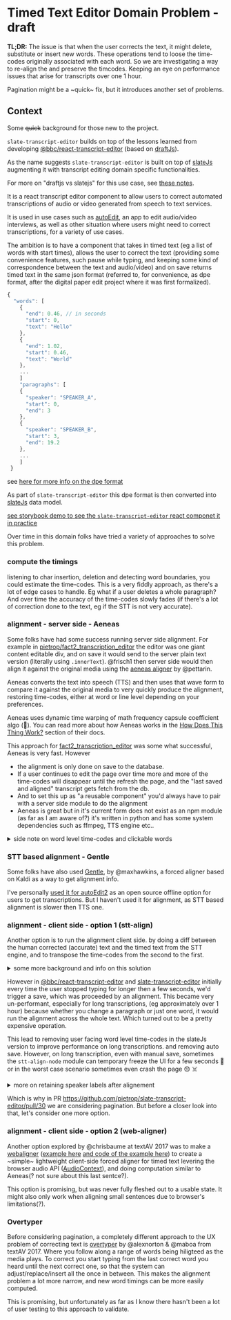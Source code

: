 # Timed Text Editor Domain Problem - draft

**TL;DR:** The issue is that when the user corrects the text, it might delete, substitute or insert new words. These operations tend to loose the time-codes originally associated with each word. So we are investigating a way to re-align the and preserve the timcodes. Keeping an eye on performance issues that arise for transcripts over one 1 hour.

Pagination might be a ~quick~ fix, but it introduces another set of problems.

## Context

Some <s>quick</s> background for those new to the project.

`slate-transcript-editor` builds on top of the lessons learned from developing [@bbc/react-transcript-editor](https://github.com/bbc/react-transcript-editor) (based on [draftJs](https://draftjs.org/)).

As the name suggests `slate-transcript-editor` is built on top of [slateJs](https://slatejs.org) augmenting it with transcript editing domain specific functionalities.

For more on "draftjs vs slatejs" for this use case, see [these notes](https://github.com/pietrop/slate-transcript-editor/blob/master/docs/notes/draftjs-vs-slatejs.md).

It is a react transcript editor component to allow users to correct automated transcriptions of audio or video generated from speech to text services.

It is used in use cases such as [autoEdit](https://www.autoedit.io), an app to edit audio/video interviews, as well as other situation where users might need to correct transcriptions, for a variety of use cases.

The ambition is to have a component that takes in timed text (eg a list of words with start times), allows the user to correct the text (providing some convenience features, such pause while typing, and keeping some kind of correspondence between the text and audio/video) and on save returns timed text in the same json format (referred to, for convenience, as dpe format, after the digital paper edit project where it was first formalized).

```js
{
  "words": [
    {
      "end": 0.46, // in seconds
      "start": 0,
      "text": "Hello"
    },
    {
      "end": 1.02,
      "start": 0.46,
      "text": "World"
    },
    ...
    ]
    "paragraphs": [
    {
      "speaker": "SPEAKER_A",
      "start": 0,
      "end": 3
    },
    {
      "speaker": "SPEAKER_B",
      "start": 3,
      "end": 19.2
    },
    ...
    ]
 }
```

see [here for more info on the dpe format](./dpe-transcript-format.md)

As part of `slate-transcript-editor` this dpe format is then converted into [slateJs](https://www.slatejs.org/) data model.

[see storybook demo to see the `slate-transcript-editor` react componet it in practice](https://pietropassarelli.com/slate-transcript-editor)

Over time in this domain folks have tried a variety of approaches to solve this problem.

### compute the timings

listening to char insertion, deletion and detecting word boundaries, you could estimate the time-codes. This is a very fiddly approach, as there's a lot of edge cases to handle. Eg what if a user deletes a whole paragraph? And over time the accuracy of the time-codes slowly fades (if there's a lot of correction done to the text, eg if the STT is not very accurate).

### alignment - server side - Aeneas

Some folks have had some success running server side alignment.
For example in [pietrop/fact2_transcription_editor](https://github.com/pietrop/fact2_transcription_editor) the editor was one giant content editable div, and on save it would send to the server plain text version (literally using `.innerText`). @frisch1 then server side would then align it against the original media using the [aeneas aligner](https://github.com/readbeyond/aeneas) by @pettarin.

Aeneas converts the text into speech (TTS) and then uses that wave form to compare it against the original media to very quickly produce the alignment, restoring time-codes, either at word or line level depending on your preferences.

Aeneas uses dynamic time warping of math frequency capsule coefficient algo (🤯). You can read more about how Aeneas works in the [How Does This Thing Work?](https://github.com/readbeyond/aeneas/blob/4d200a050690903b30b3d885b44714fecb23f18a/wiki/HOWITWORKS.md) section of their docs.

This approach for [fact2_transcription_editor](https://github.com/pietrop/fact2_transcription_editor) was some what successful, Aeneas is very fast. However

- the alignment is only done on save to the database.
- If a user continues to edit the page over time more and more of the time-codes will disappear until the refresh the page, and the "last saved and aligned" transcript gets fetch from the db.
- And to set this up as "a reusable component" you'd always have to pair with a server side module to do the alignment
- Aeneas is great but in it's current form does not exist as an npm module (as far as I am aware of?) it's written in python and has some system dependencies such as ffmpeg, TTS engine etc..

<details>
  <summary>side note on word level time-codes and clickable words</summary>

I should mention that in [fact2_transcription_editor](https://github.com/pietrop/fact2_transcription_editor) you could click on individual words to jump to corresponding point in the media.

With something equivalent to

```html
<span data-start-time="0" data-end-time="0.46" classNames="words"> Hello </span> ...
```

A pattern I had first come across in [hyperaud.io's blog description of "hypertranscripts"](https://hyperaud.io/blog/hypertranscripts/) by @maboa & @gridinoc

</details>

### STT based alignment - Gentle

Some folks have also used [Gentle](https://github.com/lowerquality/gentle), by @maxhawkins, a forced aligner based on Kaldi as a way to get alignment info.

I've personally [used it for autoEdit2](https://autoedit.gitbook.io/user-manual/setup-stt-apis/setup-stt-apis-gentle) as an open source offline option for users to get transcriptions. But I haven't used it for alignment, as STT based alignment is slower then TTS one.

### alignment - client side - option 1 (stt-align)

Another option is to run the alignment client side. by doing a diff between the human corrected (accurate) text and the timed text from the STT engine, and to transpose the time-codes from the second to the first.

<details>
  <summary>some more background and info on this solution</summary>

This solution was first introduced by @chrisbaume in [bbc/dialogger](https://github.com/bbc/dialogger) ([presented at textAV 2017](https://textav.gitbook.io/textav-event/projects/bbc-dialogger)) it modified [CKEditor](https://ckeditor.com) (at the time draftJS was not around yet) and run the alignment server side in a custom python module [sttalign.py](https://github.com/pietrop/stt-align-node/blob/master/docs/python-version/sttalign.py)

With @chrisbaume's help I converted the python code into a node module [stt-align-node](https://github.com/pietrop/stt-align-node) which is used in [@bbc/react-transcript-editor](https://github.com/bbc/react-transcript-editor) and [slate-transcript-editor](https://github.com/pietrop/slate-transcript-editor)

one issue in converting from python to [the node version](https://github.com/pietrop/stt-align-node/blob/master/src/align/index.js) is that for diffing python uses the [difflib](https://github.com/pietrop/stt-align-node/blob/master/docs/python-version/sttalign.py#L31) that is [part of the core library](https://docs.python.org/3/library/difflib.html) while in the node module [we use](https://github.com/pietrop/stt-align-node/blob/master/src/index.js#L27) , [difflib.js](https://github.com/qiao/difflib.js) which might not be as performant (❓ 🤷‍♂️ )

When a word is inserted, (eg was not recognized by the STT services and the users adds it manually) in this type of alignment there are no time-codes for it. Via interpolation of time-codes of neighboring words, we bring back add some time-codes. In the python version the time-codes interpolation is done via [numpy](https://numpy.org) to [linearly interpolate the missing times](https://github.com/pietrop/stt-align-node/blob/master/docs/python-version/sttalign.py#L3-L16)

In the [node version the interpolation](https://github.com/pietrop/stt-align-node/blob/master/src/align/index.js#L61-L95) is done via the [everpolate](http://borischumichev.github.io/everpolate/#linear) module and again it might not be as performant as the python version (❓ 🤷‍♂️ ).

</details>

However in [@bbc/react-transcript-editor](https://github.com/bbc/react-transcript-editor) and [slate-transcript-editor](https://github.com/pietrop/slate-transcript-editor) initially every time the user stopped typing for longer then a few seconds, we'd trigger a save, which was proceeded by an alignment. This became very un-performant, especially for long transcriptions, (eg approximately over 1 hour) because whether you change a paragraph or just one word, it would run the alignment across the whole text. Which turned out to be a pretty expensive operation.

This lead to removing user facing word level time-codes in the slateJs version to improve performance on long transcriptions. and removing auto save. However, on long transcription, even with manual save, sometimes the `stt-align-node` module can temporary freeze the UI for a few seconds 😬 or in the worst case scenario sometimes even crash the page 😓 ☠️

<details>
  <summary>more on retaining speaker labels after alignement </summary>
There is also a workaround for handling retaining speaker labels at paragraph level when using this module to run the alignment.

The module itself only aligns the words. To re-introduce the speakers, you just compare the aligned words with the paragraphs with speaker info. [Example of converting into slateJs format](https://github.com/pietrop/slate-transcript-editor/blob/master/src/util/update-timestamps/index.js#L15-L47) or into [dpe format from slateJs](https://github.com/pietrop/slate-transcript-editor/blob/pagination/src/util/export-adapters/slate-to-dpe/index.js#L14-L40)

</details>

Which is why in PR https://github.com/pietrop/slate-transcript-editor/pull/30 we are considering pagination. But before a closer look into that, let's consider one more option.

### alignment - client side - option 2 (web-aligner)

Another option explored by @chrisbaume at textAV 2017 was to make a [webaligner](https://github.com/chrisbaume/webaligner) ([example here](http://pietropassarelli.com/webaligner-example/index.html) [and code of the example here](https://github.com/chrisbaume/webaligner-example)) to create a ~simple~ lightweight client-side forced aligner for timed text levering the browser audio API ([AudioContext](https://developer.mozilla.org/en-US/docs/Web/API/AudioContext)), and doing computation similar to Aeneas(? not sure about this last sentce?).

This option is promising, but was never fully fleshed out to a usable state. It might also only work when aligning small sentences due to browser's limitations(?).

### Overtyper

Before considering pagination, a completely different approach to the UX problem of correcting text is [overtyper](https://github.com/alexnorton/overtyper) by @alexnorton & @maboa from textAV 2017. Where you follow along a range of words being hiligteed as the media plays. To correct you start typing from the last correct word you heard until the next correct one, so that the system can adjust/replace/insert all the once in between. This makes the alignment problem a lot more narrow, and new word timings can be more easily computed.

This is promising, but unfortunately as far as I know there hasn't been a lot of user testing to this approach to validate.
